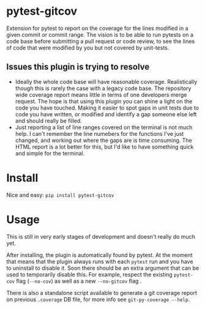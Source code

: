 # pytest-gitcov
Extension for pytest to report on the coverage for the lines modified in a given commit or commit range. The vision is to be able to run pytests on a code base before submitting a pull request or code review, to see the lines of code that were modified by you but not covered by unit-tests.

## Issues this plugin is trying to resolve
 - Ideally the whole code base will have reasonable coverage. Realistically though this is rarely the case with a legacy code base. The repository wide coverage report means little in terms of one developers merge request. The hope is that using this plugin you can shine a light on the code you have touched. Making it easier to spot gaps in unit tests due to code you have written, or modified and identify a gap someone else left and should really be filled.
 - Just reporting a list of line ranges covered on the terminal is not much help. I can't remember the line numebers for the functions I've just changed, and working out where the gaps are is time consuming. The HTML report is a lot better for this, but I'd like to have something quick and simple for the terminal.

# Install
Nice and easy:
`pip install pytest-gitcov`

# Usage
This is still in very early stages of development and doesn't really do much yet.

After installing, the plugin is automatically found by pytest. At the moment that means that the plugin always runs with each `pytest` run and you have to uninstall to disable it. Soon there should be an extra argument that can be used to temporarily disable this. For example, respect the existing `pytest-cov` flag (`--no-cov`) as well as a new `--no-gitcov` flag .

There is also a standalone script available to generate a git coverage report on previous `.coverage` DB file, for more info see `git-py-coverage --help`. 
